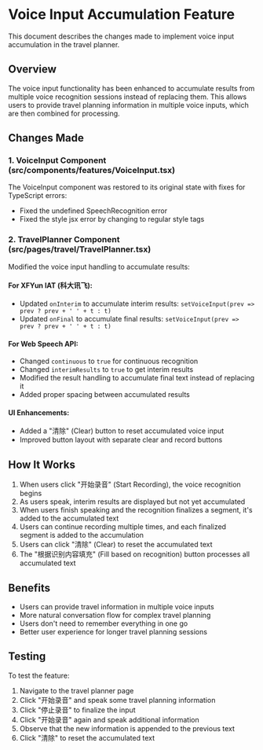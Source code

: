 # Voice Input Accumulation Feature

This document describes the changes made to implement voice input accumulation in the travel planner.

## Overview

The voice input functionality has been enhanced to accumulate results from multiple voice recognition sessions instead of replacing them. This allows users to provide travel planning information in multiple voice inputs, which are then combined for processing.

## Changes Made

### 1. VoiceInput Component (src/components/features/VoiceInput.tsx)

The VoiceInput component was restored to its original state with fixes for TypeScript errors:
- Fixed the undefined SpeechRecognition error
- Fixed the style jsx error by changing to regular style tags

### 2. TravelPlanner Component (src/pages/travel/TravelPlanner.tsx)

Modified the voice input handling to accumulate results:

#### For XFYun IAT (科大讯飞):
- Updated `onInterim` to accumulate interim results: `setVoiceInput(prev => prev ? prev + ' ' + t : t)`
- Updated `onFinal` to accumulate final results: `setVoiceInput(prev => prev ? prev + ' ' + t : t)`

#### For Web Speech API:
- Changed `continuous` to `true` for continuous recognition
- Changed `interimResults` to `true` to get interim results
- Modified the result handling to accumulate final text instead of replacing it
- Added proper spacing between accumulated results

#### UI Enhancements:
- Added a "清除" (Clear) button to reset accumulated voice input
- Improved button layout with separate clear and record buttons

## How It Works

1. When users click "开始录音" (Start Recording), the voice recognition begins
2. As users speak, interim results are displayed but not yet accumulated
3. When users finish speaking and the recognition finalizes a segment, it's added to the accumulated text
4. Users can continue recording multiple times, and each finalized segment is added to the accumulation
5. Users can click "清除" (Clear) to reset the accumulated text
6. The "根据识别内容填充" (Fill based on recognition) button processes all accumulated text

## Benefits

- Users can provide travel information in multiple voice inputs
- More natural conversation flow for complex travel planning
- Users don't need to remember everything in one go
- Better user experience for longer travel planning sessions

## Testing

To test the feature:
1. Navigate to the travel planner page
2. Click "开始录音" and speak some travel planning information
3. Click "停止录音" to finalize the input
4. Click "开始录音" again and speak additional information
5. Observe that the new information is appended to the previous text
6. Click "清除" to reset the accumulated text